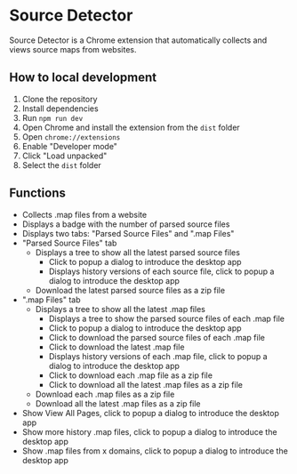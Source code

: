 # Source Detector

Source Detector is a Chrome extension that automatically collects and views source maps from websites.

## How to local development

1. Clone the repository
2. Install dependencies
3. Run `npm run dev`
4. Open Chrome and install the extension from the `dist` folder
  1. Open `chrome://extensions`
  2. Enable "Developer mode"
  3. Click "Load unpacked"
  4. Select the `dist` folder

## Functions

- Collects .map files from a website
- Displays a badge with the number of parsed source files
- Displays two tabs: "Parsed Source Files" and ".map Files"
- "Parsed Source Files" tab
  - Displays a tree to show all the latest parsed source files
    - Click to popup a dialog to introduce the desktop app
    - Displays history versions of each source file, click to popup a dialog to introduce the desktop app
  - Download the latest parsed source files as a zip file
- ".map Files" tab
  - Displays a tree to show all the latest .map files
    - Displays a tree to show the parsed source files of each .map file
    - Click to popup a dialog to introduce the desktop app
    - Click to download the parsed source files of each .map file
    - Click to download the latest .map file
    - Displays history versions of each .map file, click to popup a dialog to introduce the desktop app
    - Click to download each .map file as a zip file
    - Click to download all the latest .map files as a zip file
  - Download each .map files as a zip file
  - Download all the latest .map files as a zip file
- Show View All Pages, click to popup a dialog to introduce the desktop app
- Show more history .map files, click to popup a dialog to introduce the desktop app
- Show .map files from x domains, click to popup a dialog to introduce the desktop app